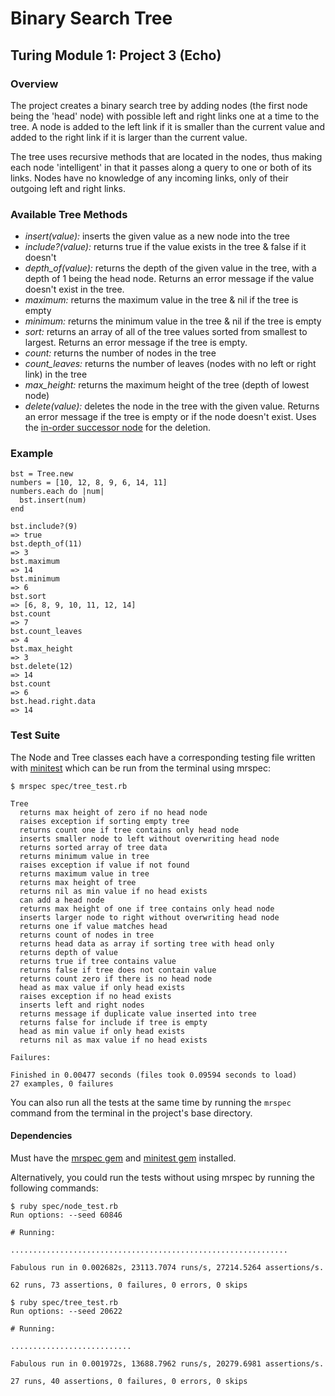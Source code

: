 # Binary Search Tree
## Turing Module 1: Project 3 (Echo)

### Overview

The project creates a binary search tree by adding nodes (the first node being the 'head' node) with possible left and right links one at a time to the tree. A node is added to the left link if it is smaller than the current value and added to the right link if it is larger than the current value.

The tree uses recursive methods that are located in the nodes, thus making each node 'intelligent' in that it passes along a query to one or both of its links. Nodes have no knowledge of any incoming links, only of their outgoing left and right links.

### Available Tree Methods

* *insert(value):* inserts the given value as a new node into the tree
* *include?(value):* returns true if the value exists in the tree & false if it doesn't
* *depth_of(value):* returns the depth of the given value in the tree, with a depth of 1 being the head node. Returns an error message if the value doesn't exist in the tree.
* *maximum:* returns the maximum value in the tree & nil if the tree is empty
* *minimum:* returns the minimum value in the tree & nil if the tree is empty
* *sort:* returns an array of all of the tree values sorted from smallest to largest. Returns an error message if the tree is empty.
* *count:* returns the number of nodes in the tree
* *count_leaves:* returns the number of leaves (nodes with no left or right link) in the tree
* *max_height:* returns the maximum height of the tree (depth of lowest node)
* *delete(value):* deletes the node in the tree with the given value. Returns an error message if the tree is empty or if the node doesn't exist. Uses the [in-order successor node](https://en.wikipedia.org/wiki/Binary_search_tree#Deletion) for the deletion.

### Example

```
bst = Tree.new
numbers = [10, 12, 8, 9, 6, 14, 11]
numbers.each do |num|
  bst.insert(num)
end

bst.include?(9)
=> true
bst.depth_of(11)
=> 3
bst.maximum
=> 14
bst.minimum
=> 6
bst.sort
=> [6, 8, 9, 10, 11, 12, 14]
bst.count
=> 7
bst.count_leaves
=> 4
bst.max_height
=> 3
bst.delete(12)
=> 14
bst.count
=> 6
bst.head.right.data
=> 14
```


### Test Suite

The Node and Tree classes each have a corresponding testing file written with [minitest](https://github.com/seattlerb/minitest) which can be run from the terminal using mrspec:

```
$ mrspec spec/tree_test.rb

Tree
  returns max height of zero if no head node
  raises exception if sorting empty tree
  returns count one if tree contains only head node
  inserts smaller node to left without overwriting head node
  returns sorted array of tree data
  returns minimum value in tree
  raises exception if value if not found
  returns maximum value in tree
  returns max height of tree
  returns nil as min value if no head exists
  can add a head node
  returns max height of one if tree contains only head node
  inserts larger node to right without overwriting head node
  returns one if value matches head
  returns count of nodes in tree
  returns head data as array if sorting tree with head only
  returns depth of value
  returns true if tree contains value
  returns false if tree does not contain value
  returns count zero if there is no head node
  head as max value if only head exists
  raises exception if no head exists
  inserts left and right nodes
  returns message if duplicate value inserted into tree
  returns false for include if tree is empty
  head as min value if only head exists
  returns nil as max value if no head exists

Failures:

Finished in 0.00477 seconds (files took 0.09594 seconds to load)
27 examples, 0 failures
```

You can also run all the tests at the same time by running the `mrspec` command from the terminal in the project's base directory.

#### Dependencies

Must have the [mrspec gem](https://github.com/JoshCheek/mrspec) and [minitest gem](https://github.com/seattlerb/minitest) installed.

Alternatively, you could run the tests without using mrspec by running the following commands:

```
$ ruby spec/node_test.rb
Run options: --seed 60846

# Running:

..............................................................

Fabulous run in 0.002682s, 23113.7074 runs/s, 27214.5264 assertions/s.

62 runs, 73 assertions, 0 failures, 0 errors, 0 skips

$ ruby spec/tree_test.rb
Run options: --seed 20622

# Running:

...........................

Fabulous run in 0.001972s, 13688.7962 runs/s, 20279.6981 assertions/s.

27 runs, 40 assertions, 0 failures, 0 errors, 0 skips
```
